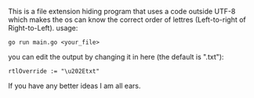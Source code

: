 This is a file extension hiding program that uses a code outside UTF-8 which makes the os can know the correct order of lettres (Left-to-right of Right-to-Left).
usage:
```
go run main.go <your_file>
```
you can edit the output by changing it in here (the default is ".txt"):
```
rtlOverride := "\u202Etxt"
```
If you have any better ideas I am all ears.
